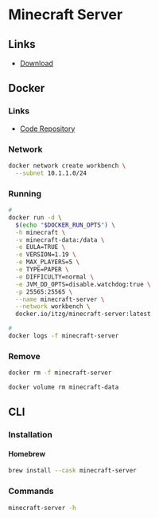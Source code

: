 # Minecraft Server

## Links

- [Download](https://minecraft.net/download/server)

## Docker

### Links

- [Code Repository](https://github.com/itzg/docker-minecraft-server)

### Network

```sh
docker network create workbench \
  --subnet 10.1.1.0/24
```

### Running

```sh
#
docker run -d \
  $(echo "$DOCKER_RUN_OPTS") \
  -h minecraft \
  -v minecraft-data:/data \
  -e EULA=TRUE \
  -e VERSION=1.19 \
  -e MAX_PLAYERS=5 \
  -e TYPE=PAPER \
  -e DIFFICULTY=normal \
  -e JVM_DD_OPTS=disable.watchdog:true \
  -p 25565:25565 \
  --name minecraft-server \
  --network workbench \
  docker.io/itzg/minecraft-server:latest

#
docker logs -f minecraft-server
```

### Remove

```sh
docker rm -f minecraft-server

docker volume rm minecraft-data
```

## CLI

### Installation

#### Homebrew

```sh
brew install --cask minecraft-server
```

### Commands

```sh
minecraft-server -h
```

<!--
### Usage

```sh

``` -->

<!-- ### Issues

#### Docker Machine through VirtualBox

```sh
VBoxManage list vms
```

```sh
VBoxManage controlvm default natpf1 'minecraft-server,tcp,,25565,,25565'
``` -->
